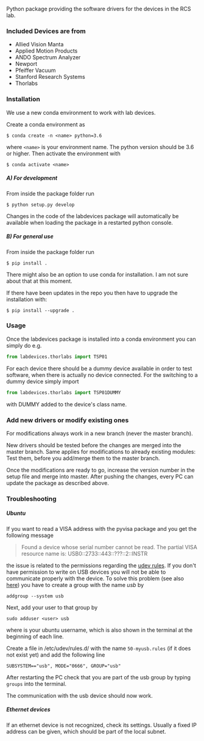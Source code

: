 Python package providing the software drivers for the devices in the RCS lab.

### Included Devices are from

- Allied Vision Manta
- Applied Motion Products
- ANDO Spectrum Analyzer
- Newport
- Pfeiffer Vacuum
- Stanford Research Systems
- Thorlabs

### Installation

We use a new conda environment to work with lab devices.

Create a conda environment as

```
$ conda create -n <name> python=3.6
```

where `<name>` is your environment name. The python version should be 3.6 or higher. Then activate the environment with

```
$ conda activate <name>
```

##### A) For development

From inside the package folder run

```
$ python setup.py develop
```

 Changes in the code of the labdevices package will automatically be available when loading the package in a restarted python console.

##### B) For general use

From inside the package folder run

```
$ pip install .
```

There might also be an option to use conda for installation. I am not sure about that at this moment.

If there have been updates in the repo you then have to upgrade the installation with:

```
$ pip install --upgrade .
```

### Usage

Once the labdevices package is installed into a conda environment you can simply do e.g.

```python
from labdevices.thorlabs import TSP01
```

For each device there should be a dummy device available in order to test software, when there is actually no device connected. For the switching to a dummy device simply import

```python
from labdevices.thorlabs import TSP01DUMMY
```

with DUMMY added to the device's class name.

### Add new drivers or modify existing ones

For modifications always work in a new branch (never the master branch).

New drivers should be tested before the changes are merged into the master branch. Same applies for modifications to already existing modules: Test them, before you add/merge them to the master branch.

Once the modifications are ready to go, increase the version number in the setup file and merge into master. After pushing the changes, every PC can update the package as described above.

### Troubleshooting

##### Ubuntu

If you want to read a VISA address with the pyvisa package and you get the following message

> Found a device whose serial number cannot be read. The partial VISA resource name is: USB0::2733::443::???::2::INSTR

the issue is related to the permissions regarding the [udev rules](https://www.thegeekdiary.com/beginners-guide-to-udev-in-linux/). If you don't have permission to write on USB devices you will not be able to communicate properly with the device. To solve this problem  (see also [here](http://manpages.ubuntu.com/manpages/bionic/man3/Device::USB::FAQ.3pm.html)) you have to create a group with the name *usb* by

```
addgroup --system usb
```

Next, add your user to that group by

```
sudo adduser <user> usb
```

where <user> is your ubuntu username, which is also shown in the terminal at the beginning of each line.

Create a file in /etc/udev/rules.d/ with the name `50-myusb.rules` (if it does not exist yet) and add the following line

```
SUBSYSTEM=="usb", MODE="0666", GROUP="usb"
```

After restarting the PC check that you are part of the usb group by typing `groups` into the terminal.

The communication with the usb device should now work.

##### Ethernet devices

If an ethernet device is not recognized, check its settings. Usually a fixed IP address can be given, which should be part of the local subnet.